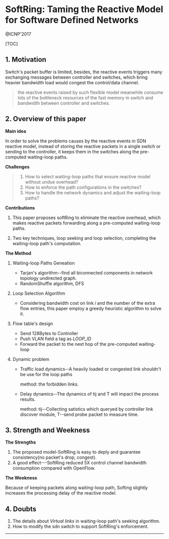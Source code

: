 # SoftRing: Taming the Reactive Model for Software Defined Networks

@ICNP'2017 

[TOC]

## 1. Motivation

Switch's packet buffer is limited, besides, the reactive events triggers many exchanging messages between controller and switches, which bring heavier bandwidth load would congest the control/data channel. 

> the reactive events raised by such flexible model meanwhile consume lots of the bottleneck resources of the fast memory in switch and bandwidth between controller and switches.

## 2. Overview of this paper

**Main idea**

In order to solve the problems causes by the reactive events in SDN reactive model, instead of storing the reactive packets in a single switch or sending to the controller, it keeps them in the switches along the pre-computed waiting-loop paths.

**Challenges**

> 1. How to select waiting-loop paths that ensure reactive model without undue overhead?
> 2. How to enforce the path configurations in the switches?
> 3. How to handle the network dynamics and adjust the waiting-loop paths?

**Contributions**

1. This paper proposes softRing to eliminate the reactive overhead, which makes reactive packets forwarding along a pre-computed waiting-loop paths.

2. Two key techniques, loop seeking and loop selection, completing the waiting-loop path's computation.

**The Method**

1. Waiting-loop Paths Geneation

   - Tarjan's algorithm--find all biconnected components in network topology undirected graph.
   - RandomShuffle algorithm, DFS

2. Loop Selection Algorithm

   - Considering bandwidth cost on link *i* and the number of the extra flow entries, this paper employ a greedy heuristic algorithm to solve it.

3. Flow table's design
   - Send 128Bytes to Controller
   - Push VLAN field a tag as *LOOP_ID*
   - Forward the packet to the next hop of the pre-computed waiting-loop

4. Dynamic problem

   - Traffic load dynamics--A heavily loaded or congested link shouldn't be use for the loop paths

      method: the forbidden links.

   - Delay dynamics--The dynamics of tij and T will impact the process results.

      method: tij--Collecting satistics which queryed by controller link discover module, T--send probe packet to measure time.
## 3. Strength and Weekness

**The Strengths**

1. The proposed model-SoftRing is easy to deply and guarantee consistency(no packet's drop, congest).
2. A good effect---SoftRing reduced 5X control channel bandwidth consumption compared with OpenFlow.

**The Weekness**

Because of keeping packets along waiting-loop path, Softing slightly increases the processing delay of the reactive model.

## 4. Doubts

1. The details about *Virtual links* in waiting-loop path's seeking algorithm.
2. How to modify the sdn switch to support SoftRing's enforcement.



------

